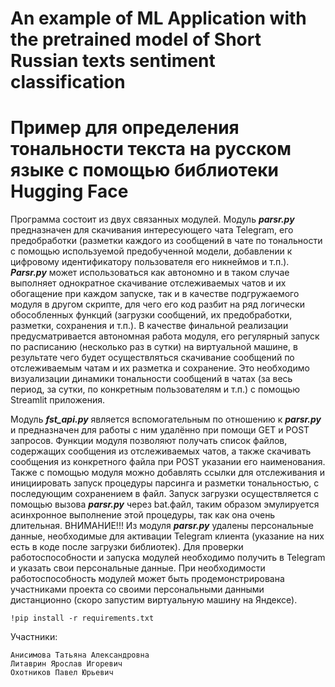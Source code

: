 # An example of ML Application with the pretrained model of Short Russian texts sentiment classification

# Пример для определения тональности текста на русском языке с помощью библиотеки Hugging Face

Программа состоит из двух связанных модулей. Модуль ***parsr.py*** предназначен для скачивания интересующего чата Telegram, его предобработки (разметки каждого из сообщений в чате по тональности с помощью используемой предобученной модели, добавлении к цифровому идентификатору пользователя его никнеймов и т.п.). ***Parsr.py*** может использоваться как автономно и в таком случае выполняет однократное скачивание отслеживаемых чатов и их обогащение при каждом запуске, так и в качестве подгружаемого модуля в другом скрипте, для чего его код разбит на ряд логически обособленных функций (загрузки сообщений, их предобработки, разметки, сохранения и т.п.). В качестве финальной реализации предусматривается автономная работа модуля, его регулярный запуск по расписанию (несколько раз в сутки) на виртуальной машине, в результате чего будет осуществляться скачивание сообщений по отслеживаемым чатам и их разметка и сохранение. Это необходимо визуализации динамики тональности сообщений в чатах (за весь период, за сутки, по конкретным пользователям и т.п.) с помощью Streamlit приложения.

Модуль ***fst_api.py*** является вспомогательным по отношению к ***parsr.py*** и предназначен для работы с ним удалённо при помощи GET и POST запросов. Функции модуля позволяют получать список файлов, содержащих сообщения из отслеживаемых чатов, а также скачивать сообщения из конкретного файла при POST указании его наименования. Также с помощью модуля можно добавлять ссылки для отслеживания и инициировать запуск процедуры парсинга и разметки тональностью, с последующим сохранением в файл. Запуск загрузки осуществляется с помощью вызова ***parsr.py*** через bat.файл, таким образом эмулируется асинхронное выполнение этой процедуры, так как она очень длительная. ВНИМАНИЕ!!! Из модуля ***parsr.py*** удалены персональные данные, необходимые для активации Telegram клиента (указание на них есть в коде после загрузки библиотек). Для проверки работоспособности и запуска модулей необходимо получить в Telegram и указать свои персональные данные. При необходимости работоспособность модулей может быть продемонстрирована участниками проекта со своими персональными данными дистанционно (скоро запустим виртуальную машину на Яндексе).


    !pip install -r requirements.txt

Участники:

    Анисимова Татьяна Александровна
    Литаврин Ярослав Игоревич
    Охотников Павел Юрьевич
